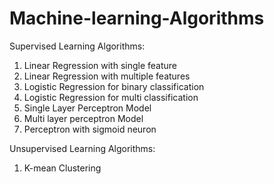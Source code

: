 # Machine-learning-Algorithms

Supervised Learning Algorithms:
1. Linear Regression with single feature
2. Linear Regression with multiple features
3. Logistic Regression for binary classification
4. Logistic Regression for multi classification
5. Single Layer Perceptron Model
6. Multi layer perceptron Model
7. Perceptron with sigmoid neuron

Unsupervised Learning Algorithms:
1. K-mean Clustering
